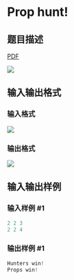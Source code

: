 # Prop hunt!

## 题目描述

[problemUrl]: https://uva.onlinejudge.org/index.php?option=com_onlinejudge&Itemid=8&category=862&page=show_problem&problem=4796

[PDF](https://uva.onlinejudge.org/external/129/p12917.pdf)

![](https://cdn.luogu.com.cn/upload/vjudge_pic/UVA12917/3adbe790d8394738abe2e05445d715573ea74cba.png)

## 输入输出格式

### 输入格式

![](https://cdn.luogu.com.cn/upload/vjudge_pic/UVA12917/5dfadaf7000ddbccb50eb5898f777f3bb0b78506.png)

### 输出格式

![](https://cdn.luogu.com.cn/upload/vjudge_pic/UVA12917/e6e93f52867dbced064b8d0d6eaa04410bedaf57.png)

## 输入输出样例

### 输入样例 #1

```cpp
2 2 3
2 2 4
```


### 输出样例 #1

```cpp
Hunters win!
Props win!
```


